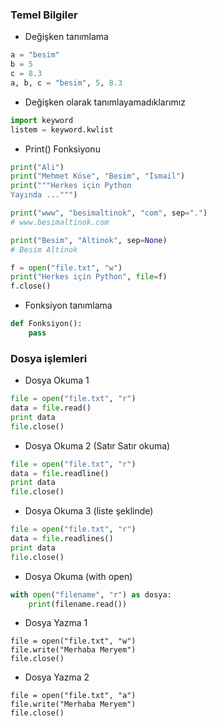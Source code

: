 ### Temel Bilgiler


+ Değişken tanımlama
```python
a = "besim"
b = 5
c = 8.3
a, b, c = "besim", 5, 8.3
```

+ Değişken olarak tanımlayamadıklarımız
```python
import keyword
listem = keyword.kwlist
```

+ Print() Fonksiyonu
```python
print("Ali")
print("Mehmet Köse", "Besim", "İsmail")
print("""Herkes için Python
Yayında ...""")

print("www", "besimaltinok", "com", sep=".")
# www.besimaltinok.com

print("Besim", "Altinok", sep=None)
# Besim Altinok

f = open("file.txt", "w") 
print("Herkes için Python", file=f)
f.close()
```

+ Fonksiyon tanımlama
```python
def Fonksiyon():
    pass
```

### Dosya işlemleri

+ Dosya Okuma 1
```python
file = open("file.txt", "r")
data = file.read()
print data
file.close()
```
+ Dosya Okuma 2 (Satır Satır okuma)
```python
file = open("file.txt", "r")
data = file.readline()
print data
file.close()
```
+ Dosya Okuma 3 (liste şeklinde)
```python
file = open("file.txt", "r")
data = file.readlines()
print data
file.close()
```

+ Dosya Okuma (with open)
```python
with open("filename", "r") as dosya:
    print(filename.read())
```
+ Dosya Yazma 1
```pytho
file = open("file.txt", "w")
file.write("Merhaba Meryem")
file.close()
```

+ Dosya Yazma 2 
```pytho
file = open("file.txt", "a")
file.write("Merhaba Meryem")
file.close()
```
